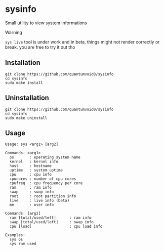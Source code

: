 # sysinfo
Small utility to view system informations

>[!WARNING]
>`sys live` tool is under work and in beta, things might not render correctly or break. you are free to try it out tho

## Installation

```fish
git clone https://github.com/quantumvoid0/sysinfo
cd sysinfo
sudo make install
```

## Uninstallation
```fish
git clone https://github.com/quantumvoid0/sysinfo
cd sysinfo
sudo make uninstall
```

## Usage
```
Usage: sys <arg1> [arg2]

Commands: <arg1>
  os       : operating system name
  kernel   : kernel info
  host     : hostname
  uptime   : system uptime
  cpu      : cpu info
  cpucores : number of cpu cores
  cpufreq  : cpu frequency per core
  ram      : ram info
  swap     : swap info
  root     : root partition info
  live     : live info (beta)
  me       : user info

Commands: [arg2]
  ram [total/used/left]      : ram info
  swap [total/used/left]     : swap info
  cpu [load]                 : cpu load info

Examples:
  sys os
  sys ram used
```
